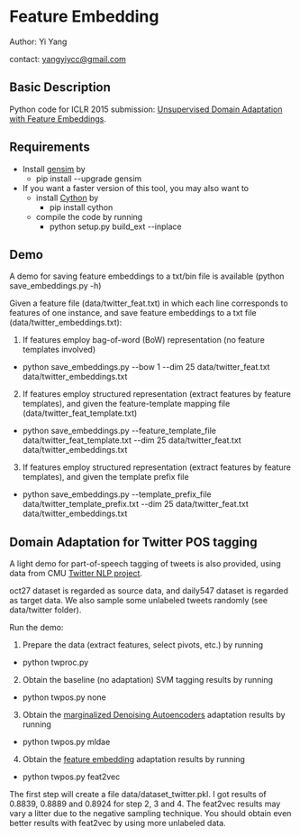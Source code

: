 # Feature Embedding #

Author: Yi Yang

contact: yangyiycc@gmail.com

## Basic Description ##

Python code for ICLR 2015 submission: [Unsupervised Domain Adaptation with Feature Embeddings](http://arxiv.org/pdf/1412.4385v1.pdf).

## Requirements ##

* Install [gensim](https://github.com/piskvorky/gensim) by 
  * pip install --upgrade gensim 
* If you want a faster version of this tool, you may also want to 
  * install [Cython](http://cython.org/) by
    * pip install cython 
  * compile the code by running 
    * python setup.py build_ext --inplace

## Demo ##

A demo for saving feature embeddings to a txt/bin file is available (python save_embeddings.py -h)

Given a feature file (data/twitter_feat.txt) in which each line corresponds to features of one instance, and save feature embeddings to a txt file (data/twitter_embeddings.txt):

1. If features employ bag-of-word (BoW) representation (no feature templates involved)
  * python save_embeddings.py --bow 1 --dim 25 data/twitter_feat.txt data/twitter_embeddings.txt
2. If features employ structured representation (extract features by feature templates), and given the feature-template mapping file (data/twitter_feat_template.txt)
  * python save_embeddings.py --feature_template_file data/twitter_feat_template.txt --dim 25 data/twitter_feat.txt data/twitter_embeddings.txt
3. If features employ structured representation (extract features by feature templates), and given the template prefix file
  * python save_embeddings.py --template_prefix_file data/twitter_template_prefix.txt --dim 25 data/twitter_feat.txt data/twitter_embeddings.txt



## Domain Adaptation for Twitter POS tagging ##

A light demo for part-of-speech tagging of tweets is also provided, using data from CMU [Twitter NLP project](https://github.com/brendano/ark-tweet-nlp/). 

oct27 dataset is regarded as source data, and daily547 dataset is regarded as target data. We also sample some unlabeled tweets randomly (see data/twitter folder).

Run the demo:

1. Prepare the data (extract features, select pivots, etc.) by running
  * python twproc.py
2. Obtain the baseline (no adaptation) SVM tagging results by running
  * python twpos.py none
3. Obtain the [marginalized Denoising Autoencoders](http://www.cc.gatech.edu/~yyang319/download/yang-acl-2014.pdf) adaptation results by running
  * python twpos.py mldae
4. Obtain the [feature embedding](http://arxiv.org/pdf/1412.4385v1.pdf) adaptation results by running
  * python twpos.py feat2vec
  
  
The first step will create a file data/dataset_twitter.pkl. I got results of 0.8839, 0.8889 and 0.8924 for step 2, 3 and 4. The feat2vec results may vary a litter due to the negative sampling technique. You should obtain even better results with feat2vec by using more unlabeled data.
